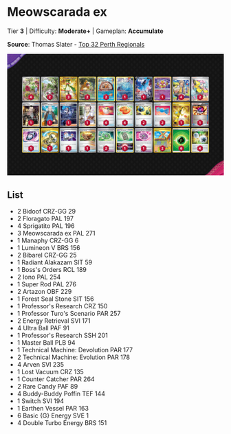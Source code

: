 # Meowscarada ex

Tier **3** | Difficulty: **Moderate+** | Gameplan: **Accumulate**

**Source**: Thomas Slater - [Top 32 Perth Regionals](https://limitlesstcg.com/decks/list/10895)

![decklist](../../!Images/Standard/10BRS-TEF/Meowscarada%20ex.png)

## List
* 2 Bidoof CRZ-GG 29
* 2 Floragato PAL 197
* 4 Sprigatito PAL 196
* 3 Meowscarada ex PAL 271
* 1 Manaphy CRZ-GG 6
* 1 Lumineon V BRS 156
* 2 Bibarel CRZ-GG 25
* 1 Radiant Alakazam SIT 59
* 1 Boss's Orders RCL 189
* 2 Iono PAL 254
* 1 Super Rod PAL 276
* 2 Artazon OBF 229
* 1 Forest Seal Stone SIT 156
* 1 Professor's Research CRZ 150
* 1 Professor Turo's Scenario PAR 257
* 2 Energy Retrieval SVI 171
* 4 Ultra Ball PAF 91
* 1 Professor's Research SSH 201
* 1 Master Ball PLB 94
* 1 Technical Machine: Devolution PAR 177
* 2 Technical Machine: Evolution PAR 178
* 4 Arven SVI 235
* 1 Lost Vacuum CRZ 135
* 1 Counter Catcher PAR 264
* 2 Rare Candy PAF 89
* 4 Buddy-Buddy Poffin TEF 144
* 1 Switch SVI 194
* 1 Earthen Vessel PAR 163
* 6 Basic {G} Energy SVE 1
* 4 Double Turbo Energy BRS 151
